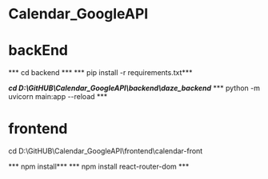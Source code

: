 # Calendar_GoogleAPI

# backEnd

*** cd backend      ***
*** pip install -r requirements.txt***

***cd D:\GitHUB\Calendar_GoogleAPI\backend\daze_backend***
 *** python -m uvicorn main:app --reload ***

# frontend

<p>
cd D:\GitHUB\Calendar_GoogleAPI\frontend\calendar-front 
</p>
*** npm install***
 *** npm install react-router-dom  ***
